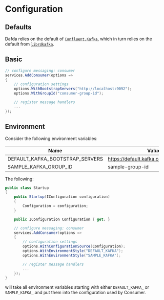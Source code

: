 # Configuration

## Defaults

Dafda relies on the default of [`Confluent.Kafka`](https://github.com/confluentinc/confluent-kafka-dotnet), which in turn relies on the default from [`librdkafka`](https://github.com/edenhill/librdkafka/blob/master/CONFIGURATION.md).

## Basic

```csharp
// configure messaging: consumer
services.AddConsumer(options =>
{
    // configuration settings
    options.WithBootstrapServers("http://localhost:9092");
    options.WithGroupId("consumer-group-id");

    // register message handlers
    ...
});
```

## Environment

Consider the following environment variables:

| Name                            | Value                                    |
|---------------------------------|------------------------------------------|
| DEFAULT_KAFKA_BOOTSTRAP_SERVERS | https://default.kafka.confluent.net:9092 |
| SAMPLE_KAFKA_GROUP_ID           | sample-group-id                          |

The following:

```csharp
public class Startup
{
    public Startup(IConfiguration configuration)
    {
        Configuration = configuration;
    }

    public IConfiguration Configuration { get; }

    // configure messaging: consumer
    services.AddConsumer(options =>
    {
        // configuration settings
        options.WithConfigurationSource(Configuration);
        options.WithEnvironmentStyle("DEFAULT_KAFKA");
        options.WithEnvironmentStyle("SAMPLE_KAFKA");

        // register message handlers
        ...
    });
}
```

will take all environment variables starting with either `DEFAULT_KAFKA_` or `SAMPLE_KAFKA_` and put them into the configuration used by Consumer.
